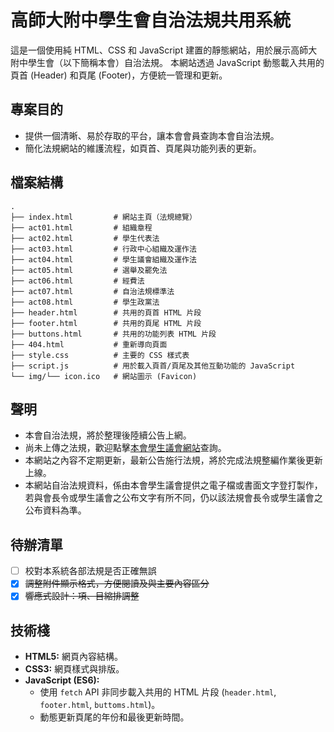 # 高師大附中學生會自治法規共用系統

這是一個使用純 HTML、CSS 和 JavaScript 建置的靜態網站，用於展示高師大附中學生會（以下簡稱本會）自治法規。
本網站透過 JavaScript 動態載入共用的頁首 (Header) 和頁尾 (Footer)，方便統一管理和更新。

## 專案目的

* 提供一個清晰、易於存取的平台，讓本會會員查詢本會自治法規。
* 簡化法規網站的維護流程，如頁首、頁尾與功能列表的更新。

## 檔案結構

```
.
├── index.html         # 網站主頁（法規總覽）
├── act01.html         # 組織章程
├── act02.html         # 學生代表法
├── act03.html         # 行政中心組織及運作法
├── act04.html         # 學生議會組織及運作法
├── act05.html         # 選舉及罷免法
├── act06.html         # 經費法
├── act07.html         # 自治法規標準法
├── act08.html         # 學生政黨法
├── header.html        # 共用的頁首 HTML 片段
├── footer.html        # 共用的頁尾 HTML 片段
├── buttons.html       # 共用的功能列表 HTML 片段
├── 404.html           # 重新導向頁面
├── style.css          # 主要的 CSS 樣式表
├── script.js          # 用於載入頁首/頁尾及其他互動功能的 JavaScript
└── img/└── icon.ico   # 網站圖示 (Favicon)
```

## 聲明

* 本會自治法規，將於整理後陸續公告上網。
* 尚未上傳之法規，歡迎點擊[本會學生議會網站](https://sites.google.com/a/stu.nknush.kh.edu.tw/ashs_sp)查詢。
* 本網站之內容不定期更新，最新公告施行法規，將於完成法規整編作業後更新上線。
* 本網站自治法規資料，係由本會學生議會提供之電子檔或書面文字登打製作，若與會長令或學生議會之公布文字有所不同，仍以該法規會長令或學生議會之公布資料為準。

## 待辦清單

- [ ] 校對本系統各部法規是否正確無誤
- [x] ~~調整附件顯示格式，方便閱讀及與主要內容區分~~
- [x] ~~響應式設計：項、目縮排調整~~

## 技術棧

* **HTML5:** 網頁內容結構。
* **CSS3:** 網頁樣式與排版。
* **JavaScript (ES6):**
    * 使用 `fetch` API 非同步載入共用的 HTML 片段 (`header.html`, `footer.html`, `buttoms.html`)。
    * 動態更新頁尾的年份和最後更新時間。